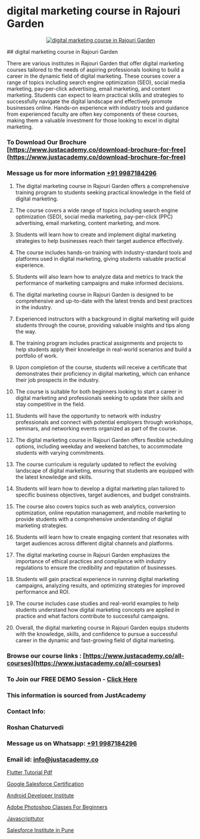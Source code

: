# digital marketing course in Rajouri Garden

<p align="center">
  <a href="https://justacademy.co/course-detail/digital-marketing">
    <img src="https://justacademy.co/storage2/course_image/1676636720_course_image.webp" alt="digital marketing course in Rajouri Garden">
  </a>
</p>
## digital marketing course in Rajouri Garden

There are various institutes in Rajouri Garden that offer digital marketing courses tailored to the needs of aspiring professionals looking to build a career in the dynamic field of digital marketing. These courses cover a range of topics including search engine optimization (SEO), social media marketing, pay-per-click advertising, email marketing, and content marketing. Students can expect to learn practical skills and strategies to successfully navigate the digital landscape and effectively promote businesses online. Hands-on experience with industry tools and guidance from experienced faculty are often key components of these courses, making them a valuable investment for those looking to excel in digital marketing.
### To Download Our Brochure [https://www.justacademy.co/download-brochure-for-free](https://www.justacademy.co/download-brochure-for-free)
### Message us for more information [+91 9987184296](https://api.whatsapp.com/send?phone=919987184296)
1) The digital marketing course in Rajouri Garden offers a comprehensive training program to students seeking practical knowledge in the field of digital marketing.

2) The course covers a wide range of topics including search engine optimization (SEO), social media marketing, pay-per-click (PPC) advertising, email marketing, content marketing, and more.

3) Students will learn how to create and implement digital marketing strategies to help businesses reach their target audience effectively.

4) The course includes hands-on training with industry-standard tools and platforms used in digital marketing, giving students valuable practical experience.

5) Students will also learn how to analyze data and metrics to track the performance of marketing campaigns and make informed decisions.

6) The digital marketing course in Rajouri Garden is designed to be comprehensive and up-to-date with the latest trends and best practices in the industry.

7) Experienced instructors with a background in digital marketing will guide students through the course, providing valuable insights and tips along the way.

8) The training program includes practical assignments and projects to help students apply their knowledge in real-world scenarios and build a portfolio of work.

9) Upon completion of the course, students will receive a certificate that demonstrates their proficiency in digital marketing, which can enhance their job prospects in the industry.

10) The course is suitable for both beginners looking to start a career in digital marketing and professionals seeking to update their skills and stay competitive in the field.

11) Students will have the opportunity to network with industry professionals and connect with potential employers through workshops, seminars, and networking events organized as part of the course.

12) The digital marketing course in Rajouri Garden offers flexible scheduling options, including weekday and weekend batches, to accommodate students with varying commitments.

13) The course curriculum is regularly updated to reflect the evolving landscape of digital marketing, ensuring that students are equipped with the latest knowledge and skills.

14) Students will learn how to develop a digital marketing plan tailored to specific business objectives, target audiences, and budget constraints.

15) The course also covers topics such as web analytics, conversion optimization, online reputation management, and mobile marketing to provide students with a comprehensive understanding of digital marketing strategies.

16) Students will learn how to create engaging content that resonates with target audiences across different digital channels and platforms.

17) The digital marketing course in Rajouri Garden emphasizes the importance of ethical practices and compliance with industry regulations to ensure the credibility and reputation of businesses.

18) Students will gain practical experience in running digital marketing campaigns, analyzing results, and optimizing strategies for improved performance and ROI.

19) The course includes case studies and real-world examples to help students understand how digital marketing concepts are applied in practice and what factors contribute to successful campaigns.

20) Overall, the digital marketing course in Rajouri Garden equips students with the knowledge, skills, and confidence to pursue a successful career in the dynamic and fast-growing field of digital marketing.

### Browse our course links : [https://www.justacademy.co/all-courses](https://www.justacademy.co/all-courses) 
### To Join our FREE DEMO Session - [Click Here](https://www.justacademy.co/register-for-course-demo)


### This information is sourced from JustAcademy
### Contact Info:
### Roshan Chaturvedi
### Message us on Whatsapp: [+91 9987184296](https://api.whatsapp.com/send?phone=919987184296)
### Email id: [info@justacademy.co](mailto:info@justacademy.co)
                
[Flutter Tutorial Pdf](0)

[Google Salesforce Certification](https://www.linkedin.com/pulse/google-salesforce-certification-justacademy-las-vegas-laoxf?trackingId=dNU%2FR0cTwNs51fcZAruNfw%3D%3D&lipi=urn%3Ali%3Apage%3Ad_flagship3_company_admin%3BC43SW%2FwVReqozQROb3Gl0A%3D%3D)

[Android Developer Institute](https://medium.com/@prempja40/android-developer-institute-0eb0907252c5)

[Adobe Photoshop Classes For Beginners](https://medium.com/@AkashSingh2052/adobe-photoshop-classes-for-beginners-1ab19917f61a)

[Javascripttutor](https://justacademyin.github.io/Articles/Javascripttutor)

[Salesforce Institute in Pune](https://justacademyin.github.io/justacademy/salesforce-institute-in-pune)

